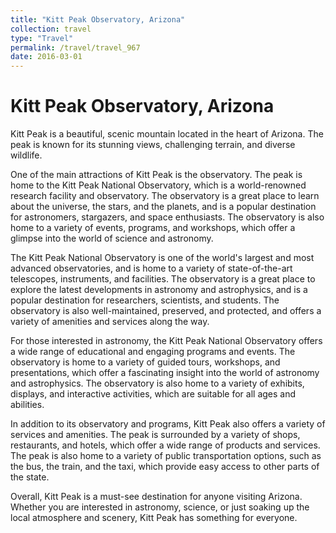```yaml
---
title: "Kitt Peak Observatory, Arizona"
collection: travel
type: "Travel"
permalink: /travel/travel_967
date: 2016-03-01
---
```


# Kitt Peak Observatory, Arizona
Kitt Peak is a beautiful, scenic mountain located in the heart of Arizona. The peak is known for its stunning views, challenging terrain, and diverse wildlife.

One of the main attractions of Kitt Peak is the observatory. The peak is home to the Kitt Peak National Observatory, which is a world-renowned research facility and observatory. The observatory is a great place to learn about the universe, the stars, and the planets, and is a popular destination for astronomers, stargazers, and space enthusiasts. The observatory is also home to a variety of events, programs, and workshops, which offer a glimpse into the world of science and astronomy.

The Kitt Peak National Observatory is one of the world's largest and most advanced observatories, and is home to a variety of state-of-the-art telescopes, instruments, and facilities. The observatory is a great place to explore the latest developments in astronomy and astrophysics, and is a popular destination for researchers, scientists, and students. The observatory is also well-maintained, preserved, and protected, and offers a variety of amenities and services along the way.

For those interested in astronomy, the Kitt Peak National Observatory offers a wide range of educational and engaging programs and events. The observatory is home to a variety of guided tours, workshops, and presentations, which offer a fascinating insight into the world of astronomy and astrophysics. The observatory is also home to a variety of exhibits, displays, and interactive activities, which are suitable for all ages and abilities.

In addition to its observatory and programs, Kitt Peak also offers a variety of services and amenities. The peak is surrounded by a variety of shops, restaurants, and hotels, which offer a wide range of products and services. The peak is also home to a variety of public transportation options, such as the bus, the train, and the taxi, which provide easy access to other parts of the state.

Overall, Kitt Peak is a must-see destination for anyone visiting Arizona. Whether you are interested in astronomy, science, or just soaking up the local atmosphere and scenery, Kitt Peak has something for everyone.
